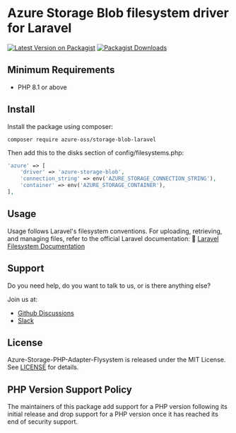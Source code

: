 # Azure Storage Blob filesystem driver for Laravel

[![Latest Version on Packagist](https://img.shields.io/packagist/v/azure-oss/storage-blob-laravel.svg)](https://packagist.org/packages/azure-oss/storage-blob-laravel)
[![Packagist Downloads](https://img.shields.io/packagist/dm/azure-oss/storage-blob-laravel)](https://packagist.org/packages/azure-oss/storage-blob-laravel)

## Minimum Requirements

* PHP 8.1 or above

## Install

Install the package using composer:
```shell
composer require azure-oss/storage-blob-laravel
```


Then add this to the disks section of config/filesystems.php:
```php
'azure' => [ 
    'driver' => 'azure-storage-blob',
    'connection_string' => env('AZURE_STORAGE_CONNECTION_STRING'),
    'container' => env('AZURE_STORAGE_CONTAINER'),
],
```

## Usage

Usage follows Laravel's filesystem conventions. For uploading, retrieving, and managing files, refer to the official Laravel documentation: 📖 [Laravel Filesystem Documentation](https://laravel.com/docs/12.x/filesystem)

## Support

Do you need help, do you want to talk to us, or is there anything else?

Join us at:

* [Github Discussions](https://github.com/Azure-OSS/azure-storage-php/discussions)
* [Slack](https://join.slack.com/t/azure-oss/shared_invite/zt-2lw5knpon-mqPM_LIuRZUoH02AY8uiYw)

## License

Azure-Storage-PHP-Adapter-Flysystem is released under the MIT License. See [LICENSE](./LICENSE) for details.

## PHP Version Support Policy

The maintainers of this package add support for a PHP version following its initial release and drop support for a PHP version once it has reached its end of security support.
